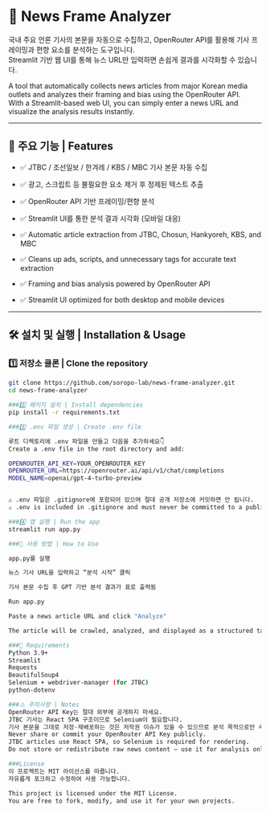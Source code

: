 # 🧠 News Frame Analyzer

국내 주요 언론 기사의 본문을 자동으로 수집하고, OpenRouter API를 활용해 기사 프레이밍과 편향 요소를 분석하는 도구입니다.  
Streamlit 기반 웹 UI를 통해 뉴스 URL만 입력하면 손쉽게 결과를 시각화할 수 있습니다.

A tool that automatically collects news articles from major Korean media outlets and analyzes their framing and bias using the OpenRouter API.  
With a Streamlit-based web UI, you can simply enter a news URL and visualize the analysis results instantly.

---

## 📌 주요 기능 | Features

- ✅ JTBC / 조선일보 / 한겨레 / KBS / MBC 기사 본문 자동 수집  
- ✅ 광고, 스크립트 등 불필요한 요소 제거 후 정제된 텍스트 추출  
- ✅ OpenRouter API 기반 프레이밍/편향 분석  
- ✅ Streamlit UI를 통한 분석 결과 시각화 (모바일 대응)

- ✅ Automatic article extraction from JTBC, Chosun, Hankyoreh, KBS, and MBC  
- ✅ Cleans up ads, scripts, and unnecessary tags for accurate text extraction  
- ✅ Framing and bias analysis powered by OpenRouter API  
- ✅ Streamlit UI optimized for both desktop and mobile devices

---

## 🛠 설치 및 실행 | Installation & Usage

### 1️⃣ 저장소 클론 | Clone the repository
```bash
git clone https://github.com/soropo-lab/news-frame-analyzer.git
cd news-frame-analyzer

###2️⃣ 패키지 설치 | Install dependencies
pip install -r requirements.txt

###3️⃣ .env 파일 생성 | Create .env file

루트 디렉토리에 .env 파일을 만들고 다음을 추가하세요👇
Create a .env file in the root directory and add:

OPENROUTER_API_KEY=YOUR_OPENROUTER_KEY
OPENROUTER_URL=https://openrouter.ai/api/v1/chat/completions
MODEL_NAME=openai/gpt-4-turbo-preview


⚠️ .env 파일은 .gitignore에 포함되어 있으며 절대 공개 저장소에 커밋하면 안 됩니다.
⚠️ .env is included in .gitignore and must never be committed to a public repo.

###4️⃣ 앱 실행 | Run the app
streamlit run app.py

###🧪 사용 방법 | How to Use

app.py를 실행

뉴스 기사 URL을 입력하고 “분석 시작” 클릭

기사 본문 수집 후 GPT 기반 분석 결과가 표로 출력됨

Run app.py

Paste a news article URL and click "Analyze"

The article will be crawled, analyzed, and displayed as a structured table

###📝 Requirements
Python 3.9+
Streamlit
Requests
BeautifulSoup4
Selenium + webdriver-manager (for JTBC)
python-dotenv

###⚠️ 주의사항 | Notes
OpenRouter API Key는 절대 외부에 공개하지 마세요.
JTBC 기사는 React SPA 구조이므로 Selenium이 필요합니다.
기사 본문을 그대로 저장·재배포하는 것은 저작권 이슈가 있을 수 있으므로 분석 목적으로만 사용하세요.
Never share or commit your OpenRouter API Key publicly.
JTBC articles use React SPA, so Selenium is required for rendering.
Do not store or redistribute raw news content — use it for analysis only to avoid copyright issues.

###License
이 프로젝트는 MIT 라이선스를 따릅니다.
자유롭게 포크하고 수정하여 사용 가능합니다.

This project is licensed under the MIT License.
You are free to fork, modify, and use it for your own projects.
